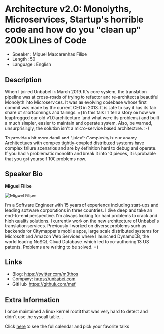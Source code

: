 Architecture v2.0: Monolyths, Microservices, Startup's horrible code and how do you "clean up" 200k Lines of Code
=================================================

* Speaker   : [Miguel Mascarenhas Filipe](https://pixels.camp/msf)
* Length    : 50
* Language  : English

Description
-----------

When I joined Unbabel in March 2019. It's core system, the translation pipeline was at cross-roads of trying to refactor and re-architect a beautiful Monolyth into Microservices. It was an evolving codebase whose first commit was made by the current CEO in 2013. It is safe to say it has its fair share of shortcomings and failings. =)
In this talk I'll tell a story on how we leapfrogged our old v1.0 architecture (and what were its problems) and built a much simpler, easier to maintain and operate system.
Also, be warned, unsurprisingly, the solution isn't a micro-service based architecture. :-)

To provide a bit more detail and "juice": Complexity is our enemy. Architectures with complex tightly-coupled distributed systems have complex failure scenarios and are by definition hard to debug and operate. If you had a problematic monolith and break it into 10 pieces, it is probable that you got yourself 100 problems now.


Speaker Bio
-----------

**Miguel Filipe**

![Miguel Filipe](https://avatars0.githubusercontent.com/u/32140?v=4)

I’m a Software Engineer with 15 years of experience including start-ups and leading software corporations in three countries. I dive deep and take an end-to-end perspective. I'm always looking for hard problems to crack and high quality solutions. I currently work on the new architecture of Unbabel's translation services. Previously I worked on diverse problems such as backends for Citymapper's mobile apps, large scale distributed systems for Microsoft and Amazon Web Services where I launched DynamoDB, the world leading NoSQL Cloud Database, which led to co-authoring 13 US patents. Problems are waiting to be solved. =)

Links
-----

* Blog: https://twitter.com/m3thos
* Company: https://unbabel.com
* GitHub: https://github.com/msf

Extra Information
-----------------

I once maintained a linux kernel rootit that was very hard to detect and didn't use the syscall table...

Click [here][1] to see the full calendar and pick your favorite talks

[1]: https://pixels.camp/schedule/
